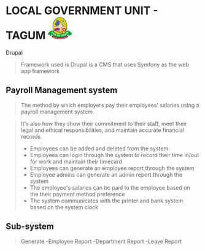 # LOCAL GOVERNMENT UNIT - TAGUM   ![](images/Logo.png)

Drupal
>Framework used is Drupal is a CMS that uses Symfony as the web app framework



## Payroll Management system

> The method by which employers pay their employees' salaries using a payroll management system. 

>It's also how they show their commitment to their staff, meet their legal and ethical responsibilities, and maintain accurate financial records.
>- Employees can be added and deleted from the system. 
>- Employees can login through the system to record their time in/out for work and maintain their timecard
>- Employees can generate an employee report through the system
>- Employee admins can generate an admin report through the system
>- The employee's salaries can be paid to the employee based on the their payment method preference
>- The system communicates with the printer and bank system based on the system clock



## Sub-system
>Generate -Employee Report
>         -Department Report
>         -Leave Report

        




